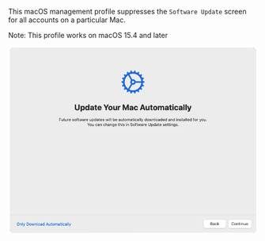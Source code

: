 This macOS management profile suppresses the `Software Update` screen for all accounts on a particular Mac.

Note: This profile works on macOS 15.4 and later

![](readme_images/SetupAssistantSoftwareUpdateScreen.png)